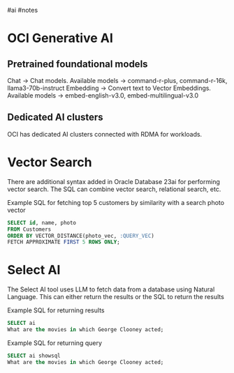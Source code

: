 #ai #notes
# OCI Generative AI

## Pretrained foundational models

Chat -> Chat models. Available models -> command-r-plus, command-r-16k, llama3-70b-instruct
Embedding -> Convert text to Vector Embeddings. Available models -> embed-english-v3.0, embed-multilingual-v3.0
## Dedicated AI clusters

OCI has dedicated AI clusters connected with RDMA for workloads.

# Vector Search

There are additional syntax added in Oracle Database 23ai for performing vector search. The SQL can combine vector search, relational search, etc.

Example SQL for fetching top 5 customers by similarity with a search photo vector

```sql
SELECT id, name, photo
FROM Customers
ORDER BY VECTOR_DISTANCE(photo_vec, :QUERY_VEC)
FETCH APPROXIMATE FIRST 5 ROWS ONLY;
```


# Select AI

The Select AI tool uses LLM to fetch data from a database using Natural Language. This can either return the results or the SQL to return the results

Example SQL for returning results

```sql
SELECT ai
What are the movies in which George Clooney acted;
```

Example SQL for returning query

```sql
SELECT ai showsql
What are the movies in which George Clooney acted;
```

